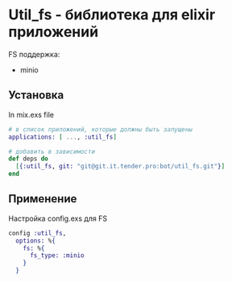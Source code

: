 # Util_fs - библиотека для elixir приложений

FS поддержка:
 * minio

## Установка
In mix.exs file
```elixir
# в список приложений, которые должны быть запущены
applications: [ ..., :util_fs]

# добавить в зависимости
def deps do
  [{:util_fs, git: "git@git.it.tender.pro:bot/util_fs.git"}]
end
```

## Применение
Настройка config.exs для FS

```elixir
config :util_fs,
  options: %{
    fs: %{
      fs_type: :minio
    }
  }
```
